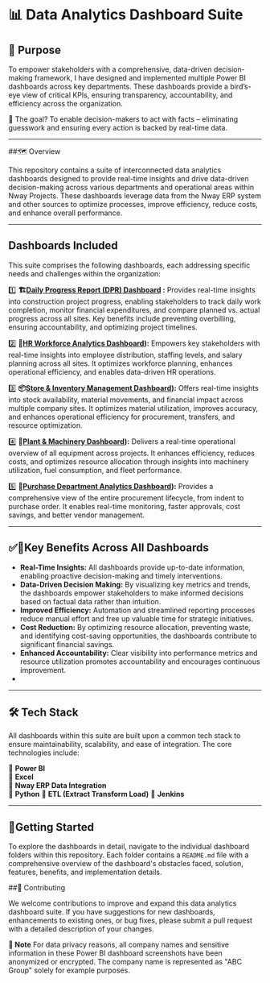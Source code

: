 # 📊 Data Analytics Dashboard Suite

## 📌 Purpose

To empower stakeholders with a comprehensive, data-driven decision-making framework, I have designed and implemented multiple Power BI dashboards across key departments. These dashboards provide a bird’s-eye view of critical KPIs, ensuring transparency, accountability, and efficiency across the organization.

🎯 The goal? To enable decision-makers to act with facts – eliminating guesswork and ensuring every action is backed by real-time data.

----------------

##🗺️ Overview

This repository contains a suite of interconnected data analytics dashboards designed to provide real-time insights and drive data-driven decision-making across various departments and operational areas within Nway Projects. These dashboards leverage data from the Nway ERP system and other sources to optimize processes, improve efficiency, reduce costs, and enhance overall performance.

----------------

## Dashboards Included

This suite comprises the following dashboards, each addressing specific needs and challenges within the organization:

1️⃣  **🏗️[Daily Progress Report (DPR) Dashboard](https://github.com/Shriket/PowerBi-Dashboards/tree/main/Civil%20Dept%20(Daily%20Progress%20Report))
:** Provides real-time insights into construction project progress, enabling stakeholders to track daily work completion, monitor financial expenditures, and compare planned vs. actual progress across all sites. Key benefits include preventing overbilling, ensuring accountability, and optimizing project timelines.

2️⃣  **💼[HR Workforce Analytics Dashboard](https://github.com/Shriket/PowerBi-Dashboards/tree/main/HR%20Dept)):** Empowers key stakeholders with real-time insights into employee distribution, staffing levels, and salary planning across all sites. It optimizes workforce planning, enhances operational efficiency, and enables data-driven HR operations.

3️⃣  **📦[Store & Inventory Management Dashboard](https://github.com/Shriket/PowerBi-Dashboards/tree/main/Inventory/Store%20Dept)):** Offers real-time insights into stock availability, material movements, and financial impact across multiple company sites. It optimizes material utilization, improves accuracy, and enhances operational efficiency for procurement, transfers, and resource optimization.

4️⃣  **🚜[Plant & Machinery Dashboard](https://github.com/Shriket/PowerBi-Dashboards/tree/main/Plant%20%26%20Machinary%20Dept)):** Delivers a real-time operational overview of all equipment across projects. It enhances efficiency, reduces costs, and optimizes resource allocation through insights into machinery utilization, fuel consumption, and fleet performance.

5️⃣  **🛒[Purchase Department Analytics Dashboard](https://github.com/Shriket/PowerBi-Dashboards/tree/main/Procurement/Purchase%20Dept)):** Provides a comprehensive view of the entire procurement lifecycle, from indent to purchase order. It enables real-time monitoring, faster approvals, cost savings, and better vendor management.

----------------

## ✅🎯Key Benefits Across All Dashboards

*   **Real-Time Insights:** All dashboards provide up-to-date information, enabling proactive decision-making and timely interventions.
*   **Data-Driven Decision Making:** By visualizing key metrics and trends, the dashboards empower stakeholders to make informed decisions based on factual data rather than intuition.
*   **Improved Efficiency:** Automation and streamlined reporting processes reduce manual effort and free up valuable time for strategic initiatives.
*   **Cost Reduction:** By optimizing resource allocation, preventing waste, and identifying cost-saving opportunities, the dashboards contribute to significant financial savings.
*   **Enhanced Accountability:** Clear visibility into performance metrics and resource utilization promotes accountability and encourages continuous improvement.
* 
-------------------------------------------------------------------------------------------------------

## 🛠 **Tech Stack**  

All dashboards within this suite are built upon a common tech stack to ensure maintainability, scalability, and ease of integration. The core technologies include:

🔹 **Power BI**  
🔹 **Excel**  
🔹 **Nway ERP Data Integration**  
🔹 **Python** 
🔹 **ETL (Extract Transform Load)**
🔹 **Jenkins**  

---------------------------------------------------------------------------------------------------------

## 🚀Getting Started

To explore the dashboards in detail, navigate to the individual dashboard folders within this repository. Each folder contains a `README.md` file with a comprehensive overview of the dashboard's obstacles faced, solution, features, benefits, and implementation details.

##🤝 Contributing

We welcome contributions to improve and expand this data analytics dashboard suite. If you have suggestions for new dashboards, enhancements to existing ones, or bug fixes, please submit a pull request with a detailed description of your changes.

**📌 Note**  For data privacy reasons, all company names and sensitive information in these Power BI dashboard screenshots have been anonymized or encrypted. The company name is represented as "ABC Group" solely for example purposes.




